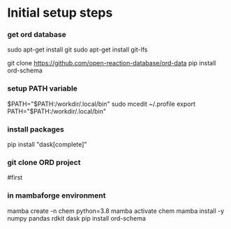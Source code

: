# Initial setup steps

### get ord database
sudo apt-get install git
sudo apt-get install git-lfs

git clone https://github.com/open-reaction-database/ord-data
pip install ord-schema

### setup PATH variable
$PATH="$PATH:/workdir/.local/bin"
sudo mcedit ~/.profile
export PATH="$PATH:/workdir/.local/bin"

### install packages
pip install "dask[complete]"

### git clone ORD project
#first

### in mambaforge environment
mamba create -n chem python=3.8
mamba activate chem
mamba install -y numpy pandas rdkit dask
pip install ord-schema

